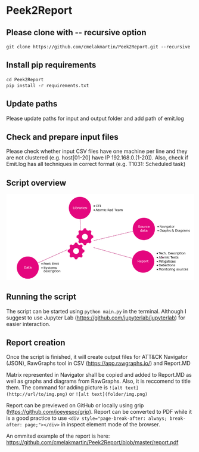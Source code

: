 # Peek2Report

## Please clone with -- recursive option
```
git clone https://github.com/cmelakmartin/Peek2Report.git --recursive
```
## Install pip requirements
```
cd Peek2Report
pip install -r requirements.txt 
```
## Update paths
Please update paths for input and output folder and add path of emit.log

## Check and prepare input files
Please check whether input CSV files have one machine per line and they are not clustered (e.g. host[01-20] have IP 192.168.0.[1-20]).
Also, check if Emit.log has all techniques in correct format (e.g. T1031: Scheduled task)

## Script overview
![Script overview](https://github.com/cmelakmartin/Peek2Report/blob/master/script.PNG?raw=true)

## Running the script
The script can be started using ```python main.py``` in the terminal. Although I suggest to use Jupyter Lab (https://github.com/jupyterlab/jupyterlab) for easier interaction. 

## Report creation
Once the script is finished, it will create output files for ATT&CK Navigator (JSON), RawGraphs tool in CSV (https://app.rawgraphs.io/) and Report.MD

Matrix represented in Navigator shall be copied and added to Report.MD as well as graphs and diagrams from RawGraphs. Also, it is reccomend to title them. The command for adding picture is ```![alt text](http://url/to/img.png)``` or ```![alt text](folder/img.png) ```

Report can be previewed on GitHub or locally using grip (https://github.com/joeyespo/grip). Report can be converted to PDF while it is a good practice to use ```<div style="page-break-after: always; break-after: page;"></div>``` in inspect element mode of the browser. 

An ommited example of the report is here: https://github.com/cmelakmartin/Peek2Report/blob/master/report.pdf
 



